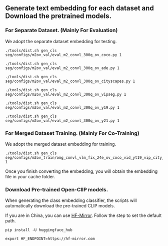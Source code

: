 ## Generate text embedding for each dataset and Download the pretrained models.

### For Separate Dataset. (Mainly For Evaluation)

We adopt the separate dataset embedding for testing.


```commandline
./tools/dist.sh gen_cls seg/configs/m2ov_val/eval_m2_convl_300q_ov_coco.py 1
```
```commandline
./tools/dist.sh gen_cls seg/configs/m2ov_val/eval_m2_convl_300q_ov_ade.py 1
```

```commandline
./tools/dist.sh gen_cls seg/configs/m2ov_val/eval_m2_convl_300q_ov_cityscapes.py 1
```

```commandline
./tools/dist.sh gen_cls seg/configs/m2ov_val/eval_m2_convl_300q_ov_vipseg.py 1
```

```commandline
./tools/dist.sh gen_cls seg/configs/m2ov_val/eval_m2_convl_300q_ov_y19.py 1
```

```commandline
./tools/dist.sh gen_cls seg/configs/m2ov_val/eval_m2_convl_300q_ov_y21.py 1
```

### For Merged Dataset Training. (Mainly For Co-Training)

We adopt the merged dataset embedding for training. 

```commandline
./tools/dist.sh gen_cls seg/configs/m2ov_train/omg_convl_vlm_fix_24e_ov_coco_vid_yt19_vip_city_cocopansam.py 1
```

Once you finish converting the embedding, you will obtain the embedding file in your cache folder.

### Download Pre-trained Open-ClIP models.

When generating the class embedding classifier, the scripts will automatically download the pre-trained CLIP models.

If you are in China, you can use [HF-Mirror](https://hf-mirror.com/). Follow the step to set the default path.

```commandline
pip install -U huggingface_hub
```

```commandline
export HF_ENDPOINT=https://hf-mirror.com
```


